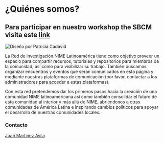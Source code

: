 # ¿Quiénes somos?

## Para participar en nuestro workshop the SBCM visita este [link](taller/inicio.md)

![Diseño por Patricia Cadavid](.gitbook/assets/LatamNimeLogoBlack\_.png)

La Red de Investigación NIME Latinoamérica tiene como objetivo proveer un espacio para compartir recursos, tutoriales y repositorios para miembros de la comunidad, así como para visibilizar su trabajo. También buscamos organizar encuentros y eventos que serán comunicados en esta página y mediante nuestras plataformas de comunicación (por favor, contactar a los administradores para acceder a estas plataformas).

Con esta red pretendemos dar los primeros pasos hacia la creación de una comunidad NIME latinoamericana así como también consolidar el futuro de esta comunidad al interior y más allá de NIME, abriéndonos a otras comunidades de América Latina e inspirando cambios políticos para apoyar el desarrollo de nuestras comunidades locales.

### Contacto

[Juan Martinez Avila](mailto:psxjpma@nottingham.ac.uk)

​
